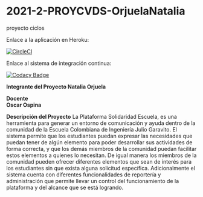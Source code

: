 # 2021-2-PROYCVDS-OrjuelaNatalia
proyecto ciclos

Enlace a la aplicación en Heroku:

[![CircleCI](https://circleci.com/gh/Nataorjuela/2021-2-PROYCVDS-OrjuelaNatalia/tree/master.svg?style=svg)](https://circleci.com/gh/Nataorjuela/2021-2-PROYCVDS-OrjuelaNatalia/tree/master)

Enlace al sistema de integración continua:

[![Codacy Badge](https://app.codacy.com/project/badge/Grade/6f2be6cc3f964056a4bfccecc018fffe)](https://www.codacy.com/gh/Nataorjuela/2021-2-PROYCVDS-OrjuelaNatalia/dashboard?utm_source=github.com&amp;utm_medium=referral&amp;utm_content=Nataorjuela/2021-2-PROYCVDS-OrjuelaNatalia&amp;utm_campaign=Badge_Grade)


**Integrante del Proyecto
Natalia Orjuela**

**Docente   
Oscar Ospina**



**Descripción del Proyecto**
La Plataforma Solidaridad Escuela, es una herramienta para generar un entorno de comunicación y ayuda dentro de la comunidad de la Escuela Colombiana de Ingeniería Julio Garavito. El sistema permite que los estudiantes puedan expresar las necesidades que puedan tener de algún elemento para poder desarrollar sus actividades de forma correcta, y que los demás miembros de la comunidad puedan facilitar estos elementos a quienes lo necesitan. De igual manera los miembros de la comunidad pueden ofrecer diferentes elementos que sean de interés para los estudiantes sin que exista alguna solicitud específica. Adicionalmente el sistema cuenta con diferentes funcionalidades de reportería y administración que permite llevar un control del funcionamiento de la plataforma y del alcance que se está logrando.
